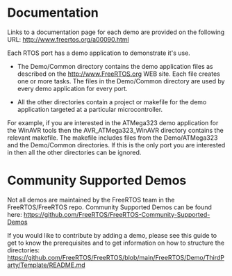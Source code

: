 # Documentation
Links to a documentation page for each demo are provided on the following
URL: http://www.freertos.org/a00090.html

Each RTOS port has a demo application to demonstrate it's use.

+ The Demo/Common directory contains the demo application files as described on 
the http://www.FreeRTOS.org WEB site.  Each file creates one or more tasks.
The files in the Demo/Common directory are used by every demo application for
every port.

+ All the other directories contain a project or makefile for the demo
application targeted at a particular microcontroller.  

For example, if you are interested in the ATMega323 demo application for
the WinAVR tools then the AVR_ATMega323_WinAVR directory contains the 
relevant makefile.  The makefile includes files from the Demo/ATMega323 
and the Demo/Common directories.  If this is the only port you are 
interested in then all the other directories can be ignored.

# Community Supported Demos
Not all demos are maintained by the FreeRTOS team in the FreeRTOS/FreeRTOS repo.
Community Supported Demos can be found here:
https://github.com/FreeRTOS/FreeRTOS-Community-Supported-Demos

If you would like to contribute by adding a demo, please see this guide to get to know the prerequisites and to get information on how to structure the directories: https://github.com/FreeRTOS/FreeRTOS/blob/main/FreeRTOS/Demo/ThirdParty/Template/README.md
